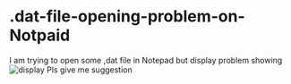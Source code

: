 # .dat-file-opening-problem-on-Notpaid
I am trying to open some ,dat file in Notepad but display problem
showing 
![display](https://github.com/sdsl1/.dat-file-opening-problem-on-Notpaid/assets/91560791/e8ef6c26-7776-4a38-a18b-59b11448e856)
Pls give me suggestion 
